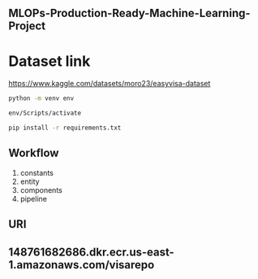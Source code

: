 ## MLOPs-Production-Ready-Machine-Learning-Project

# Dataset link
https://www.kaggle.com/datasets/moro23/easyvisa-dataset

``` bash
python -m venv env  
```

``` bash
env/Scripts/activate
```

``` bash
pip install -r requirements.txt
```

## Workflow

1. constants
2. entity
3. components
4. pipeline

## URI 
148761682686.dkr.ecr.us-east-1.amazonaws.com/visarepo
- 